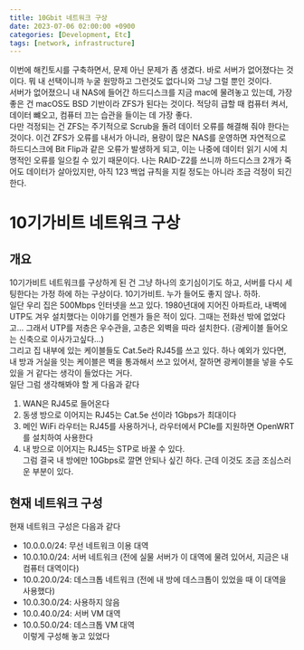 ```yaml
---
title: 10Gbit 네트워크 구상
date: 2023-07-06 02:00:00 +0900
categories: [Development, Etc]
tags: [network, infrastructure]
---
```

이번에 해킨토시를 구축하면서, 문제 아닌 문제가 좀 생겼다. 바로 서버가 없어졌다는 것이다. 뭐 내 선택이니까 누굴 원망하고 그런것도 없다니와 그냥 그럴 뿐인 것이다.  
서버가 없어졌으니 내 NAS에 들어간 하드디스크를 지금 mac에 물려놓고 있는데, 가장 좋은 건 macOS도 BSD 기반이라 ZFS가 된다는 것이다. 적당히 급할 때 컴퓨터 켜서, 데이터 뺴오고, 컴퓨터 끄는 습관을 들이는 데 가장 좋다.  
다만 걱정되는 건 ZFS는 주기적으로 Scrub을 돌려 데이터 오류를 해결해 줘야 한다는 것이다. 이건 ZFS가 오류를 내서가 아니라, 용량이 많은 NAS를 운영하면 자연적으로 하드디스크에 Bit Flip과 같은 오류가 발생하게 되고, 이는 나중에 데이터 읽기 시에 치명적인 오류를 일으킬 수 있기 때문이다. 나는 RAID-Z2를 쓰니까 하드디스크 2개가 죽어도 데이터가 살아있지만, 아직 123 백업 규칙을 지킬 정도는 아니라 조금 걱정이 되긴 한다.
# 10기가비트 네트워크 구상
## 개요
10기가비트 네트워크를 구상하게 된 건 그냥 하나의 호기심이기도 하고, 서버를 다시 세팅한다는 가정 하에 하는 구상이다. 10기가비트. 누가 들어도 좋지 않나. 하하.  
일단 우리 집은 500Mbps 인터넷을 쓰고 있다. 1980년대에 지어진 아파트라, 내벽에 UTP도 겨우 설치했다는 이야기를 언젠가 들은 적이 있다. 그때는 전화선 밖에 없었다고... 그래서 UTP를 저층은 우수관을, 고층은 외벽을 따라 설치한다. (광케이블 들어오는 신축으로 이사가고싶다...)  
그리고 집 내부에 있는 케이블들도 Cat.5e라 RJ45를 쓰고 있다. 하나 예외가 있다면, 내 방과 거실을 잇는 케이블은 벽을 통과해서 쓰고 있어서, 잘하면 광케이블을 넣을 수도 있을 거 같다는 생각이 들었다는 거다.  
일단 그럼 생각해봐야 할 게 다음과 같다
1. WAN은 RJ45로 들어온다
2. 동생 방으로 이어지는 RJ45는 Cat.5e 선이라 1Gbps가 최대이다
3. 메인 WiFi 라우터는 RJ45를 사용하거나, 라우터에서 PCIe를 지원하면 OpenWRT를 설치하여 사용한다
4. 내 방으로 이어지는 RJ45는 STP로 바꿀 수 있다.  
그럼 결국 내 방에만 10Gbps로 깔면 안되나 싶긴 하다. 근데 이것도 조금 조심스러운 부분이 있다.
## 현재 네트워크 구성
현재 네트워크 구성은 다음과 같다
- 10.0.0.0/24: 무선 네트워크 이용 대역
- 10.0.10.0/24: 서버 네트워크 (전에 실물 서버가 이 대역에 물려 있어서, 지금은 내 컴퓨터 대역이다)
- 10.0.20.0/24: 데스크톱 네트워크 (전에 내 방에 데스크톱이 있었을 때 이 대역을 사용했다)
- 10.0.30.0/24: 사용하지 않음
- 10.0.40.0/24: 서버 VM 대역
- 10.0.50.0/24: 데스크톱 VM 대역  
이렇게 구성해 놓고 있었다
